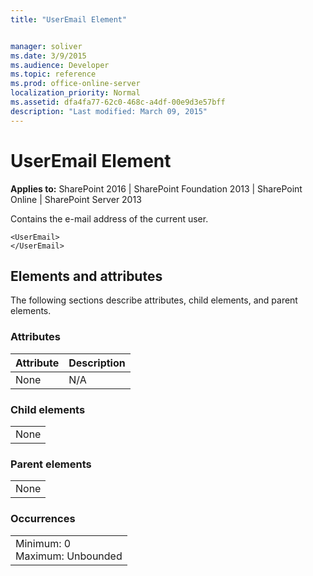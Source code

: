 ```yaml
---
title: "UserEmail Element"


manager: soliver
ms.date: 3/9/2015
ms.audience: Developer
ms.topic: reference
ms.prod: office-online-server
localization_priority: Normal
ms.assetid: dfa4fa77-62c0-468c-a4df-00e9d3e57bff
description: "Last modified: March 09, 2015"
---
```


# UserEmail Element

 
  
 **Applies to:** SharePoint 2016 | SharePoint Foundation 2013 | SharePoint Online | SharePoint Server 2013
  
Contains the e-mail address of the current user.
  
```
<UserEmail>
</UserEmail>
```

## Elements and attributes

The following sections describe attributes, child elements, and parent elements.

### Attributes

|**Attribute**|**Description**|
|:-----|:-----|
|None  <br/> |N/A  <br/> |
   
### Child elements

||
|:-----|
|None |
   
### Parent elements

||
|:-----|
|None |
   
### Occurrences

||
|:-----|
|Minimum: 0  <br/> Maximum: Unbounded  <br/> |
   

